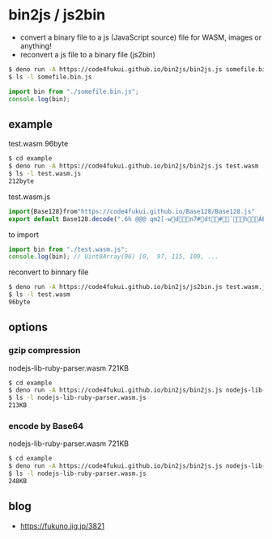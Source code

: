 # bin2js / js2bin
 
- convert a binary file to a js (JavaScript source) file for WASM, images or anything!
- reconvert a js file to a binary file (js2bin)

```sh
$ deno run -A https://code4fukui.github.io/bin2js/bin2js.js somefile.bin
$ ls -l somefile.bin.js
```

```JavaScript
import bin from "./somefile.bin.js";
console.log(bin);
```

## example

test.wasm 96byte
```sh
$ cd example
$ deno run -A https://code4fukui.github.io/bin2js/bin2js.js test.wasm
$ ls -l test.wasm.js
212byte
```

test.wasm.js
```JavaScript
import{Base128}from"https://code4fukui.github.io/Base128/Base128.js"
export default Base128.decode(".6h @@@ qm2[-wdn7#dt#`hÁÈ @ @$H¤aPĀ ÚDAÚD0Hx,")
```

to import
```JavaScript
import bin from "./test.wasm.js";
console.log(bin); // Uint8Array(96) [0,  97, 115, 109, ...
```

reconvert to binnary file
```sh
$ deno run -A https://code4fukui.github.io/bin2js/js2bin.js test.wasm.js
$ ls -l test.wasm
96byte
```

## options

### gzip compression

nodejs-lib-ruby-parser.wasm 721KB
```sh
$ cd example
$ deno run -A https://code4fukui.github.io/bin2js/bin2js.js nodejs-lib-ruby-parser.wasm --gzip
$ ls -l nodejs-lib-ruby-parser.wasm.js
213KB
```

### encode by Base64

nodejs-lib-ruby-parser.wasm 721KB
```sh
$ cd example
$ deno run -A https://code4fukui.github.io/bin2js/bin2js.js nodejs-lib-ruby-parser.wasm --base64 --gzip
$ ls -l nodejs-lib-ruby-parser.wasm.js
248KB
```

## blog

- https://fukuno.jig.jp/3821
